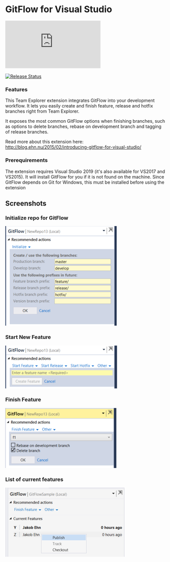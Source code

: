 # GitFlow for Visual Studio

[![Build Status](https://dev.azure.com/gitflowvs/GitFlowVS/_apis/build/status/GitFlow.VS)](https://dev.azure.com/gitflowvs/GitFlowVS/_build/latest?definitionId=1)

[![Release Status](https://vsrm.dev.azure.com/gitflowvs/_apis/public/Release/badge/5a9a320c-6abf-47d7-9c95-3befcfc93113/1/1)](https://dev.azure.com/gitflowvs/GitFlowVS/_release?definitionId=1)




### Features 
This Team Explorer extension integrates GitFlow into your development workflow. It lets you easily create and finish feature, release and hotfix branches right from Team Explorer. 

It exposes the most common GitFlow options when finishing branches, such as options to delete branches, rebase on development branch and tagging of release branches.

Read more about this extension here:
http://blog.ehn.nu/2015/02/introducing-gitflow-for-visual-studio/

 

### Prerequirements
The extension requires Visual Studio 2019 (it's also available for VS2017 and VS2015). It will install GitFlow for you if it is not found on the machine. Since GitFlow depends on Git for Windows, this must be installed before using the extension 
 

## Screenshots

### Initialize repo for GitFlow

![Initialize](Images/gf_init.png)

### Start New Feature

![Start feature](Images/gf_startfeature.png)

### Finish Feature

![Finish feature](Images/gf_finishfeature.png)

### List of current features

![List features](Images/gf_features.png)

